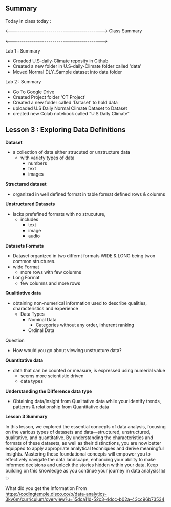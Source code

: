 ## Summary 
Today in class today :

<-------------------------------------------->
Class Summary



<-------------------------------------------->

Lab 1 : Summary 
- Creaded U.S-daily-Climate reposity in Github 
- Created a new folder in U.S-daily-Climate folder called 'data'
- Moved Normal DLY_Sample dataset into data folder



 Lab  2 : Summary

 - Go To Google Drive 
 - Created Project folder 'CT Project'
 - Created a new folder called 'Dataset' to hold data
 - uploaded U.S Daily Normal Climate Dataset to Dataset
 - created new Colab notebook called "U.S Daily Climate"





## Lesson 3 : Exploring Data Definitions


**Dataset** 
- a collection of data either strucuted or unstructure data
  - with variety types of data
    - numbers
     - text 
      - images

**Structured dataset**
- organized in well defined format in table format defined rows & columns


**Unstructured Datasets**
- lacks prefefined formats with no strucuture,
    - includes
      - text 
       - image
      - audio

**Datasets Formats**
- Dataset organized in two differnt formats WIDE & LONG being twon common structures.
- wide Format
    - more rows with few columns
- Long Format 
    - few columns and more rows



**Qualitiative data**
- obtaining non-numerical information used to describe qualities, characteristics and experience
   - Data Types
     - Nominal Data
       - Categories without any order, inherent ranking
     - Ordinal Data
        


Question 
  - How would you go about viewing unstructure data?

**Quantitative data**
- data that can be counted or measure, is expressed using numerial value
  - seems more scientistic driven
  - data types 
    


**Understanding the Difference data type**
- Obtaining data/insight from Qualitative data while your identify trends, patterns & relationship from Quantitative data



**Lesson 3 Summary**

In this lesson, we explored the essential concepts of data analysis, focusing on the various types of datasets and data—structured, unstructured, qualitative, and quantitative. By understanding the characteristics and formats of these datasets, as well as their distinctions, you are now better equipped to apply appropriate analytical techniques and derive meaningful insights. Mastering these foundational concepts will empower you to effectively navigate the data landscape, enhancing your ability to make informed decisions and unlock the stories hidden within your data. Keep building on this knowledge as you continue your journey in data analysis! 📊✨



What did you get the Information From 
https://codingtemple.disco.co/p/data-analytics-3kv6m/curriculum/overview?u=15dca11d-52c3-4dcc-b02a-43cc96b73534

